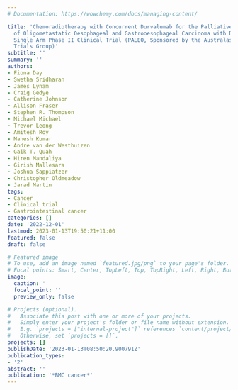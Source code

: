 ```yaml
---
# Documentation: https://wowchemy.com/docs/managing-content/

title: 'Chemoradiotherapy with Concurrent Durvalumab for the Palliative Treatment
  of Oligometastatic Oesophageal and Gastrooesophageal Carcinoma with Dysphagia: A
  Single Arm Phase II Clinical Trial (PALEO, Sponsored by the Australasian Gastro-Intestinal
  Trials Group)'
subtitle: ''
summary: ''
authors:
- Fiona Day
- Swetha Sridharan
- James Lynam
- Craig Gedye
- Catherine Johnson
- Allison Fraser
- Stephen R. Thompson
- Michael Michael
- Trevor Leong
- Amitesh Roy
- Mahesh Kumar
- Andre van der Westhuizen
- Gaik T. Quah
- Hiren Mandaliya
- Girish Mallesara
- Joshua Sappiatzer
- Christopher Oldmeadow
- Jarad Martin
tags:
- Cancer
- Clinical trial
- Gastrointestinal cancer
categories: []
date: '2022-12-01'
lastmod: 2023-01-13T19:50:21+11:00
featured: false
draft: false

# Featured image
# To use, add an image named `featured.jpg/png` to your page's folder.
# Focal points: Smart, Center, TopLeft, Top, TopRight, Left, Right, BottomLeft, Bottom, BottomRight.
image:
  caption: ''
  focal_point: ''
  preview_only: false

# Projects (optional).
#   Associate this post with one or more of your projects.
#   Simply enter your project's folder or file name without extension.
#   E.g. `projects = ["internal-project"]` references `content/project/deep-learning/index.md`.
#   Otherwise, set `projects = []`.
projects: []
publishDate: '2023-01-13T08:50:20.900791Z'
publication_types:
- '2'
abstract: ''
publication: '*BMC cancer*'
---
```

